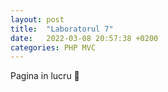 ```yaml
---
layout: post
title:  "Laboratorul 7"
date:   2022-03-08 20:57:38 +0200
categories: PHP MVC
---
```


Pagina in lucru 🚧